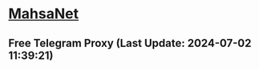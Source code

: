 
# [MahsaNet](https://t.me/mahsa_net)
## Free Telegram Proxy (Last Update: 2024-07-02 11:39:21)

    
